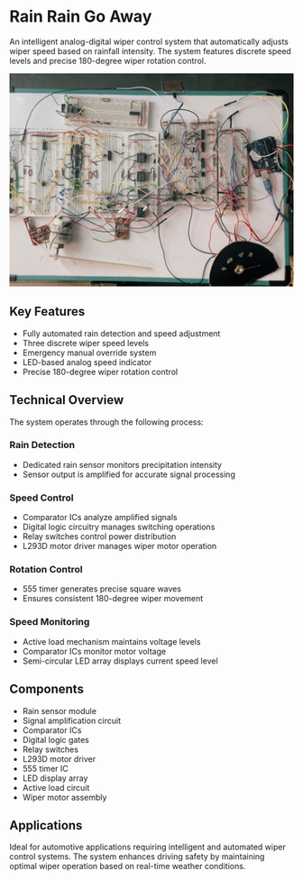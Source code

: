 # Rain Rain Go Away

An intelligent analog-digital wiper control system that automatically adjusts wiper speed based on rainfall intensity. The system features discrete speed levels and precise 180-degree wiper rotation control.

![Circuit Image](https://github.com/soumyadiprashpur/Rain-Rain-Go-Away/blob/main/.assets/rain_rain_1.jpg?raw=true)

## Key Features
- Fully automated rain detection and speed adjustment
- Three discrete wiper speed levels  
- Emergency manual override system
- LED-based analog speed indicator
- Precise 180-degree wiper rotation control

## Technical Overview
The system operates through the following process:

### Rain Detection
- Dedicated rain sensor monitors precipitation intensity
- Sensor output is amplified for accurate signal processing

### Speed Control  
- Comparator ICs analyze amplified signals
- Digital logic circuitry manages switching operations
- Relay switches control power distribution
- L293D motor driver manages wiper motor operation

### Rotation Control
- 555 timer generates precise square waves
- Ensures consistent 180-degree wiper movement

### Speed Monitoring
- Active load mechanism maintains voltage levels
- Comparator ICs monitor motor voltage  
- Semi-circular LED array displays current speed level

## Components
- Rain sensor module
- Signal amplification circuit
- Comparator ICs
- Digital logic gates
- Relay switches
- L293D motor driver
- 555 timer IC
- LED display array
- Active load circuit
- Wiper motor assembly

## Applications
Ideal for automotive applications requiring intelligent and automated wiper control systems. The system enhances driving safety by maintaining optimal wiper operation based on real-time weather conditions.
